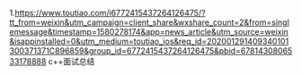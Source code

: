 1.https://www.toutiao.com/i6772415437264126475/?tt_from=weixin&utm_campaign=client_share&wxshare_count=2&from=singlemessage&timestamp=1580278174&app=news_article&utm_source=weixin&isappinstalled=0&utm_medium=toutiao_ios&req_id=202001291409340101300371371C896859&group_id=6772415437264126475&pbid=6781430806533178888   c++面试总结  
